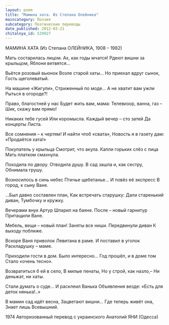 ```yaml
---
layout: poem
title: "Мамина хата. Из Степана Олейника"
maincategory: Поэзия
subcategory: Поэтические переводы
date_published: 2012-03-21
chitalnya_id: 529927
---
```




МАМИНА ХАТА
(Из Степана ОЛЕЙНИКА, 1908 – 1982)

Мать состарилась лицом.
Ах, как годы мчатся!
Рдеют вишни за крыльцом,
Яблони ветвятся...

Вьётся розовый вьюнок
Возле старой хаты...
Но приехал вдруг сынок,
Гость щеголеватый.

На машине «Жигули»,
Стриженный по моде...
А не хватит вам ужли
Рыться в огороде?!

Право, благостней у нас
Будет жить вам, мама:
Телевизор, ванна, газ –
Шик, скажу вам прямо!

Никаких тебе гусей
Или коромысла.
Каждый вечер – сто затей
Да концерты Листа.

Все сомнения – к чертям!
И найти чтоб «свата»,
Новость я в газету дам:
«Продаётся хата!»

Покупатель у крыльца
Смотрит, что акула.
Капли горьких слёз с лица
Мать платком смахнула.

Походила по двору.
Отводила душу.
В сад зашла и, как сестру,
Обнимала грушу.

Возносилось в синь небес
Птичье щебетанье...
И повёз её экспресс 
В город, к сыну Ване.

...Был давно составлен план,
Как встречать старушку:
Дали старенький диван,
Тумбочку и кружку.

Вечерами внук Артур
Шпарил на баяне.
После – новый гарнитур
Притащили Ване.

Мебель, вещи – новый план!
Заняты все ниши.
Передвинули диван
К выходу поближе.

Вскоре Ваня приволок
Левитана в раме.
И поставил в уголок
Раскладушку – маме.

Приходили гости в дом.
Было интересно...
Год прошёл, и в доме том
Стало «очень тесно».

Возвратиться б ей в село,
В милые пенаты,
Но у строй, как назло,–
Ни деньжат, ни хаты.

Стали думать о суде...
И расклеил Ванька
Объявления везде:
«Есть для деток нянька!..»

В мамин сад идёт весна,
Зацветают вишни...
Где теперь живёт она,
Знает лишь Всевышний.

1974
Авторизованный перевод 
с украинского 
Анатолий ЯНИ (Одесса)






